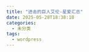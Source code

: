 ```yaml
---
title: "进击的巨人艾伦-星爱汇总"
date: 2025-05-28T18:38:18
categories:
  - 未分类
tags:
  - wordpress
---
```





